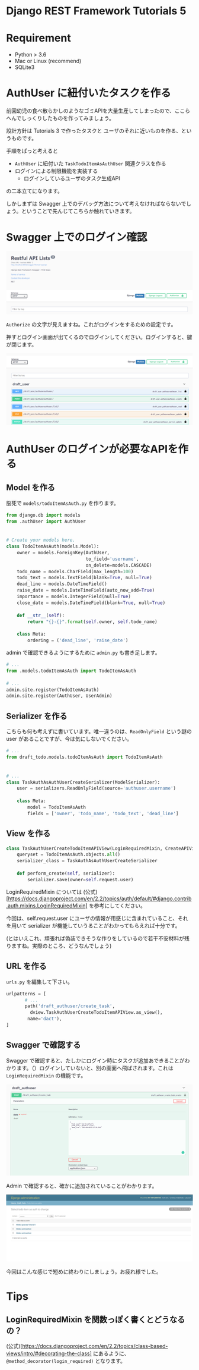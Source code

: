 # Django REST Framework Tutorials 5
# Requirement
- Python > 3.6
- Mac or Linux (recommend)
- SQLite3

# AuthUser に紐付いたタスクを作る
前回幼児の食べ散らかしのようなゴミAPIを大量生産してしまったので、ここらへんでしっくりしたものを作ってみましょう。

設計方針は Tutorials 3 で作ったタスクと ユーザのそれに近いものを作る、というものです。

手順をぱっと考えると

- `AuthUser` に紐付いた `TaskTodoItemAsAuthUser` 関連クラスを作る
- ログインによる制限機能を実装する
    - ログインしているユーザのタスク生成API

の二本立てになります。

しかしまずは Swagger 上でのデバッグ方法について考えなければならないでしょう。ということで先んじてこちらか触れていきます。

# Swagger 上でのログイン確認

![](./img/django-swagger-login.png)

`Authorize` の文字が見えますね。これがログインをするための設定です。

押すとログイン画面が出てくるのでログインしてください。ログインすると、鍵が閉じます。

![](./img/django-swagger-logined.png)

# AuthUser のログインが必要なAPIを作る
## Model を作る
脳死で `models/todoItemAsAuth.py` を作ります。

```python
from django.db import models
from .authUser import AuthUser


# Create your models here.
class TodoItemAsAuth(models.Model):
    owner = models.ForeignKey(AuthUser,
                              to_field='username',
                              on_delete=models.CASCADE)
    todo_name = models.CharField(max_length=100)
    todo_text = models.TextField(blank=True, null=True)
    dead_line = models.DateTimeField()
    raise_date = models.DateTimeField(auto_now_add=True)
    importance = models.IntegerField(null=True)
    close_date = models.DateTimeField(blank=True, null=True)

    def __str__(self):
        return "{}-{}".format(self.owner, self.todo_name)

    class Meta:
        ordering = ('dead_line', 'raise_date')
```

admin で確認できるようにするために `admin.py` も書き足します。

```python
# ...
from .models.todoItemAsAuth import TodoItemAsAuth

# ...
admin.site.register(TodoItemAsAuth)
admin.site.register(AuthUser, UserAdmin)
```
## Serializer を作る
こちらも何も考えずに書いています。唯一違うのは、`ReadOnlyField`  という謎の user があることですが、今は気にしないでください。

```python
# ...
from draft_todo.models.todoItemAsAuth import TodoItemAsAuth


# ...
class TaskAuthAsAuthUserCreateSerializer(ModelSerializer):
    user = serializers.ReadOnlyField(source='authuser.username')

    class Meta:
        model = TodoItemAsAuth
        fields = ['owner', 'todo_name', 'todo_text', 'dead_line']
```


## View を作る

```python
class TaskAuthUserCreateTodoItemAPIView(LoginRequiredMixin, CreateAPIView):
    queryset = TodoItemAsAuth.objects.all()
    serializer_class = TaskAuthAsAuthUserCreateSerializer

    def perform_create(self, serializer):
        serializer.save(owner=self.request.user)
```
LoginRequiredMixin については (公式)[https://docs.djangoproject.com/en/2.2/topics/auth/default/#django.contrib.auth.mixins.LoginRequiredMixin] を参考にしてください。

今回は、self.request.user にユーザの情報が用感じに含まれていること、それを用いて serializer が機能していうることがわかってもらえれば十分です。

(とはいえこれ、頑張れば偽装できそうな作りをしているので若干不安材料が残りますね。実際のところ、どうなんでしょう)

## URL を作る
`urls.py` を編集して下さい。

```python
urlpatterns = [
       # ...
       path('draft_authuser/create_task',
         dview.TaskAuthUserCreateTodoItemAPIView.as_view(),
        name='dact'),
]
```

## Swagger で確認する
Swagger で確認すると、たしかにログイン時にタスクが追加あできることがわかります。（）ログインしていないと、別の画面へ飛ばされます。これは `LoginRequiredMixin` の機能です。

![](./img/django-add-todo-authuser.png)

 Admin で確認すると、確かに追加されていることがわかります。

![](./img/django-add-todo-authuser-view.png)

今回はこんな感じで短めに終わりにしましょう。お疲れ様でした。
# Tips
## LoginRequiredMixin を関数っぽく書くとどうなるの？
(公式)[https://docs.djangoproject.com/en/2.2/topics/class-based-views/intro/#decorating-the-class] にあるように、`@method_decorator(login_required)` となります。
